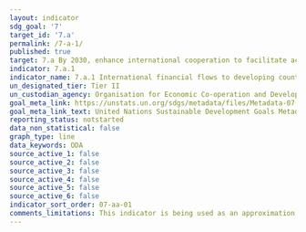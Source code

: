 ```yaml
---
layout: indicator
sdg_goal: '7'
target_id: '7.a'
permalink: /7-a-1/
published: true
target: 7.a By 2030, enhance international cooperation to facilitate access to clean energy research and technology, including renewable energy, energy efficiency and advanced and cleaner fossil-fuel technology, and promote investment in energy infrastructure and clean energy technology
indicator: 7.a.1
indicator_name: 7.a.1 International financial flows to developing countries in support of clean energy research and development and renewable energy production, including in hybrid systems
un_designated_tier: Tier II
un_custodian_agency: Organisation for Economic Co-operation and Development (OECD)
goal_meta_link: https://unstats.un.org/sdgs/metadata/files/Metadata-07-0a-01.pdf
goal_meta_link_text: United Nations Sustainable Development Goals Metadata (PDF 111 KB)
reporting_status: notstarted
data_non_statistical: false
graph_type: line
data_keywords: ODA
source_active_1: false 
source_active_2: false
source_active_3: false
source_active_4: false
source_active_5: false
source_active_6: false
indicator_sort_order: 07-aa-01
comments_limitations: This indicator is being used as an approximation of the UN SDG Indicator. Where possible, we will work to identify or develop UK data to meet the global indicator specification. This indicator has been identified in collaboration with topic experts.
---
```

